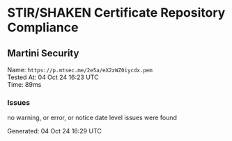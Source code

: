# STIR/SHAKEN Certificate Repository Compliance

## Martini Security

Name: `https://p.mtsec.me/2e5a/eX2zWZ0iycdx.pem`\
Tested At: 04 Oct 24 16:23 UTC\
Time: 89ms

### Issues

no warning, or error, or notice date level issues were found

Generated: 04 Oct 24 16:29 UTC